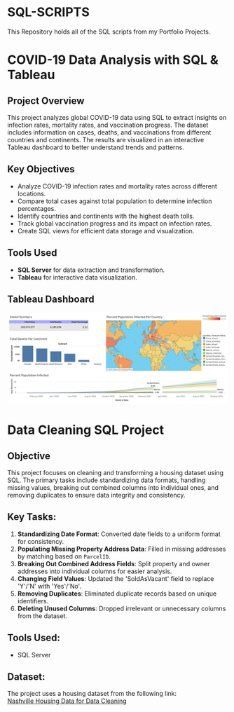 # SQL-SCRIPTS

This Repository holds all of the SQL scripts from my Portfolio Projects.

# COVID-19 Data Analysis with SQL & Tableau

## Project Overview
This project analyzes global COVID-19 data using SQL to extract insights on infection rates, mortality rates, and vaccination progress. The dataset includes information on cases, deaths, and vaccinations from different countries and continents. The results are visualized in an interactive Tableau dashboard to better understand trends and patterns.

## Key Objectives
- Analyze COVID-19 infection rates and mortality rates across different locations.
- Compare total cases against total population to determine infection percentages.
- Identify countries and continents with the highest death tolls.
- Track global vaccination progress and its impact on infection rates.
- Create SQL views for efficient data storage and visualization.

## Tools Used
- **SQL Server** for data extraction and transformation.
- **Tableau** for interactive data visualization.

## Tableau Dashboard
![Tableau Dashboard Preview](Covid%20Dashboard.png)

# Data Cleaning SQL Project

## Objective
This project focuses on cleaning and transforming a housing dataset using SQL. The primary tasks include standardizing data formats, handling missing values, breaking out combined columns into individual ones, and removing duplicates to ensure data integrity and consistency.

## Key Tasks:
1. **Standardizing Date Format**: Converted date fields to a uniform format for consistency.
2. **Populating Missing Property Address Data**: Filled in missing addresses by matching based on `ParcelID`.
3. **Breaking Out Combined Address Fields**: Split property and owner addresses into individual columns for easier analysis.
4. **Changing Field Values**: Updated the 'SoldAsVacant' field to replace 'Y'/'N' with 'Yes'/'No'.
5. **Removing Duplicates**: Eliminated duplicate records based on unique identifiers.
6. **Deleting Unused Columns**: Dropped irrelevant or unnecessary columns from the dataset.

## Tools Used:
- SQL Server

## Dataset:
The project uses a housing dataset from the following link:  
[Nashville Housing Data for Data Cleaning](https://github.com/SaronTheAnalyst/Portfolio-Project/blob/main/Nashville%20Housing%20Data%20for%20Data%20Cleaning.xlsx)
